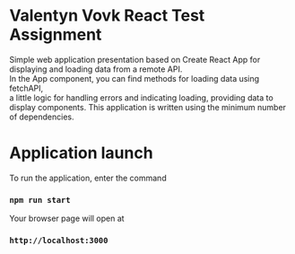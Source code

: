 # Valentyn Vovk React Test Assignment

Simple web application presentation based on Create React App for displaying and loading data from a remote API.\
In the App component, you can find methods for loading data using fetchAPI,\
 a little logic for handling errors and indicating loading, providing data to display components.
This application is written using the minimum number of dependencies.

# Application launch
To run the application, enter the command 
### `npm run start`
Your browser page will open at 
### `http://localhost:3000`
